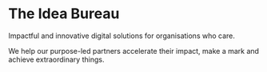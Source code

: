 # The Idea Bureau 

Impactful and innovative digital solutions for organisations who care.

We help our purpose-led partners accelerate their impact, make a mark and achieve extraordinary things.
